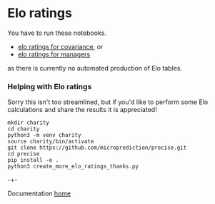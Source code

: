 # Elo ratings
You have to run these notebooks. 

- [elo ratings for covariance](https://github.com/microprediction/precise/blob/main/examples_colab_notebooks/elo_ratings_and_code_urls.ipynb), or 
- [elo ratings for managers](https://github.com/microprediction/precise/blob/main/examples_basic_usage/compile_elo_ratings_for_managers.py)

as there is currently no automated production of Elo tables. 

### Helping with Elo ratings
Sorry this isn't too streamlined, but if you'd like to perform some Elo calculations and share the results it is appreciated! 

    mkdir charity
    cd charity
    python3 -m venv charity
    source charity/bin/activate
    git clone https://github.com/microprediction/precise.git
    cd precise
    pip install -e . 
    python3 create_more_elo_ratings_thanks.py


-+-

Documentation [home](https://microprediction.github.io/precise)
